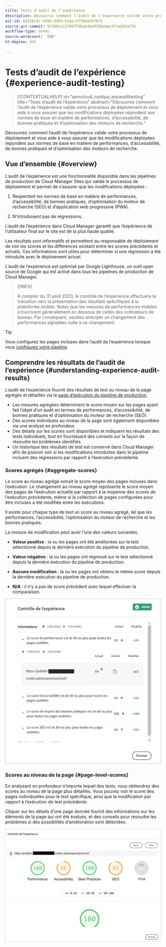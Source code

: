 ```yaml
---
title: Tests d’audit de l’expérience
description: Découvrez comment l’audit de l’expérience valide votre processus de déploiement et vous aide à vous assurer que les modifications déployées répondent aux normes de base en matière de performances, d’accessibilité, de bonnes pratiques et d’optimisation des moteurs de recherche.
exl-id: 8d31bc9c-d38d-4d5b-b2ae-b758e02b7073
source-git-commit: 9f305e1127957fdba6dae978da4ac5fce4d3a776
workflow-type: tm+mt
source-wordcount: '588'
ht-degree: 93%

---
```



# Tests d’audit de l’expérience {#experience-audit-testing}

>[!CONTEXTUALHELP]
>id="aemcloud_nonbpa_expaudittesting"
>title="Tests d’audit de l’expérience"
>abstract="Découvrez comment l’audit de l’expérience valide votre processus de déploiement et vous aide à vous assurer que les modifications déployées répondent aux normes de base en matière de performances, d’accessibilité, de bonnes pratiques et d’optimisation des moteurs de recherche."

Découvrez comment l’audit de l’expérience valide votre processus de déploiement et vous aide à vous assurer que les modifications déployées répondent aux normes de base en matière de performances, d’accessibilité, de bonnes pratiques et d’optimisation des moteurs de recherche.

## Vue d’ensemble {#overview}

L’audit de l’expérience est une fonctionnalité disponible dans les pipelines de production de Cloud Manager Sites qui valide le processus de déploiement et permet de s’assurer que les modifications déployées :

1. Respectent les normes de base en matière de performances, d’accessibilité, de bonnes pratiques, d’optimisation du moteur de recherche (SEO) et d’application web progressive (PWA).

1. N’introduisent pas de régressions.

L’audit de l’expérience dans Cloud Manager garantit que l’expérience de l’utilisateur final sur le site est de la plus haute qualité.

Les résultats sont informatifs et permettent au responsable de déploiement de voir les scores et les différences existant entre les scores précédents et actuels. Ces informations sont utiles pour déterminer si une régression a été introduite avec le déploiement actuel.

L’audit de l’expérience est optimisé par Google Lighthouse, un outil open source de Google qui est activé dans tous les pipelines de production de Cloud Manager.

>[!INFO]
>
>À compter du 31 août 2023, le contrôle de l’expérience effectuera la transition vers la présentation des résultats spécifiques à la plateforme mobile. Notez que les mesures de performances mobiles s’inscrivent généralement en dessous de celles des ordinateurs de bureau. Par conséquent, veuillez anticiper un changement des performances signalées suite à ce changement.

>[!TIP]
>
>Vous configurez les pages incluses dans l’audit de l’expérience lorsque vous [configurez votre pipeline](/help/implementing/cloud-manager/configuring-pipelines/configuring-production-pipelines.md#full-stack-code).

## Comprendre les résultats de l’audit de l’expérience {#understanding-experience-audit-results}

L’audit de l’expérience fournit des résultats de test au niveau de la page agrégés et détaillés via la [page d’exécution du pipeline de production](/help/implementing/cloud-manager/deploy-code.md).

* Les mesures agrégées déterminent le score moyen sur les pages ayant fait l’objet d’un audit en termes de performances, d’accessibilité, de bonnes pratiques et d’optimisation du moteur de recherche (SEO).
* Des scores individuels au niveau de la page sont également disponibles via une analyse en profondeur.
* Des détails sur les scores sont disponibles et indiquent les résultats des tests individuels, tout en fournissant des conseils sur la façon de résoudre les problèmes identifiés.
* Un historique des résultats de test est conservé dans Cloud Manager afin de pouvoir voir si les modifications introduites dans le pipeline incluent des régressions par rapport à l’exécution précédente.

### Scores agrégés {#aggregate-scores}

Le score au niveau agrégé extrait le score moyen des pages incluses dans l’exécution. Le changement au niveau agrégé représente le score moyen des pages de l’exécution actuelle par rapport à la moyenne des scores de l’exécution précédente, même si la collection de pages configurées pour être incluses a été modifiée entre les exécutions.

Il existe pour chaque type de test un score au niveau agrégé, tel que les performances, l’accessibilité, l’optimisation du moteur de recherche et les bonnes pratiques.

La mesure de modification peut avoir l’une des valeurs suivantes.

* **Valeur positive** : la ou les pages ont été améliorées sur le test sélectionné depuis la dernière exécution du pipeline de production.

* **Valeur négative** : la ou les pages ont régressé sur le test sélectionné depuis la dernière exécution du pipeline de production.

* **Aucune modification** : la ou les pages ont obtenu le même score depuis la dernière exécution du pipeline de production.

* **N/A** : il n’y a pas de score précédent avec lequel effectuer la comparaison.

![Résultats de l’audit de l’expérience](/help/implementing/cloud-manager/assets/exp-audit-1.png)

### Scores au niveau de la page {#page-level-scores}

En analysant en profondeur n’importe lequel des tests, vous obtiendrez des scores au niveau de la page plus détaillés. Vous pouvez voir le score des pages individuelles pour le test spécifique, ainsi que la modification par rapport à l’exécution de test précédente.

Cliquer sur les détails d’une page donnée fournit des informations sur les éléments de la page qui ont été évalués, et des conseils pour résoudre les problèmes si des possibilités d’amélioration sont détectées.

![Scores au niveau de la page](/help/implementing/cloud-manager/assets/exp-audit-2.png)
